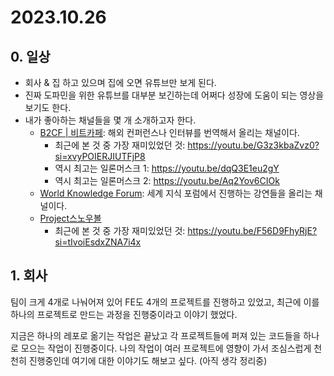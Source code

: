 # 2023.10.26

## 0. 일상

- 회사 & 집 하고 있으며 집에 오면 유튜브만 보게 된다.
- 진짜 도파민을 위한 유튜브를 대부분 보긴하는데 어쩌다 성장에 도움이 되는 영상을 보기도 한다.
- 내가 좋아하는 채널들을 몇 개 소개하고자 한다.
  - [B2CF | 비트카페](https://www.youtube.com/@B_ZCF): 해외 컨퍼런스나 인터뷰를 번역해서 올리는 채널이다.
    - 최근에 본 것 중 가장 재미있었던 것: https://youtu.be/G3z3kbaZvz0?si=xvyPOIERJIUTFjP8
    - 역시 최고는 일론머스크 1: https://youtu.be/dqQ3E1eu2gY
    - 역시 최고는 일론머스크 2: https://youtu.be/Aq2Yov6CIOk
  - [World Knowledge Forum](https://www.youtube.com/@wkforum): 세계 지식 포럼에서 진행하는 강연들을 올리는 채널이다.
  - [Project스노우볼](https://www.youtube.com/@projsnowball)
    - 최근에 본 것 중 가장 재미있었던 것: https://youtu.be/F56D9FhyRjE?si=tIvoiEsdxZNA7i4x

## 1. 회사

팀이 크게 4개로 나눠어져 있어 FE도 4개의 프로젝트를 진행하고 있었고, 최근에 이를 하나의 프로젝트로 만드는 과정을 진행중이라고 이야기 했었다.

지금은 하나의 레포로 옮기는 작업은 끝났고 각 프로젝트들에 퍼져 있는 코드들을 하나로 모으는 작업이 진행중이다. 나의 작업이 여러 프로젝트에 영향이 가서 조심스럽게 천천히 진행중인데 여기에 대한 이야기도 해보고 싶다. (아직 생각 정리중)
